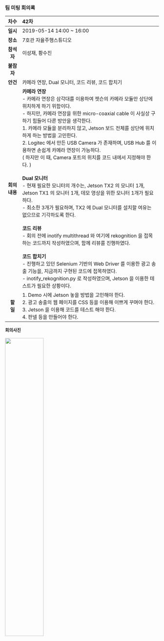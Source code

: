 ### 팀 미팅 회의록

|     차수      | 42차                             |
| :-----------: | :----------------------------------------------------------- |
|   **일시**  | 2019-05-14 14:00 ~ 16:00           |
|   **장소**  | 7호관 자율주행스튜디오                   |
|  **참석자**  | 이성재, 황수진                        |
|  **불참자**  |                                                              |
|   **안건**  | 카메라 연장, Dual 모니터, 코드 리뷰, 코드 합치기    |
| **회의내용** | **카메라 연장**<br/>- 카메라 연장은 삼각대를 이용하여 젯슨의 카메라 모듈만 상단에 위치하게 하기 위함이다.<br/>- 하지만, 카메라 연장을 위한 micro-coaxial cable 이 사실상 구하기 힘들어 다른 방안을 생각한다.<br/>1. 카메라 모듈을 분리하지 않고, Jetson 보드 전체를 상단에 위치하게 하는 방법을 고민한다.<br/>2. Logitec 에서 만든 USB Camera 가 존재하며, USB Hub 를 이용하면 손쉽게 카메라 연장이 가능하다.<br/>( 하지만 이 때, Camera 포트의 위치를 코드 내에서 지정해야 한다. )<br/><br/>**Dual 모니터**<br/>- 현재 필요한 모니터의 개수는, Jetson TX2 의 모니터 1개, Jetson TX1 의 모니터 1개, 데모 영상을 위한 모니터 1개가 필요하다.<br/>- 최소한 3개가 필요하며, TX2 에 Dual 모니터를 설치할 여유는 없으므로 기각하도록 한다.<br/><br/>**코드 리뷰**<br/>- 회의 전에 inotify multithread 와 여기에 rekognition 을 접목하는 코드까지 작성하였으며, 함께 리뷰를 진행하였다.<br/><br/>**코드 합치기**<br/>- 진행하고 있던 Selenium 기반의 Web Driver 를 이용한 광고 송출 기능을, 지금까지 구현된 코드에 접목하였다.<br/>- inotify_rekognition.py 로 작성하였으며, Jetson 을 이용한 테스트가 필요한 상황이다.<br/>|
| **할 일**   |1. Demo 시에 Jetson 놓을 방법을 고민해야 한다.<br/>2. 광고 송출의 웹 페이지를 CSS 등을 이용해 이쁘게 꾸며야 한다.<br/>3. Jetson 을 이용해 코드를 테스트 해야 한다.<br/>4. 판넬 등을 만들어야 한다.<br/>|

**회의사진** <br/><br/>
<img align="center" src="https://github.com/kookmin-sw/2019-cap1-2019_4/blob/upload_pictures/doc/회의록/pictures/2019_05_14-2.jpg" width="50%"><br/><br/>
